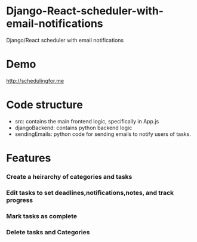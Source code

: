 
# Django-React-scheduler-with-email-notifications
Django/React scheduler with email notifications

# Demo
http://schedulingfor.me

# Code structure
- src: contains the main frontend logic, specifically in App.js
- djangoBackend: contains python backend logic
- sendingEmails: python code for sending emails to notify users of tasks.

# Features

### Create a heirarchy of categories and tasks

### Edit tasks to set deadlines,notifications,notes, and track progress

### Mark tasks as complete

### Delete tasks and Categories

###



